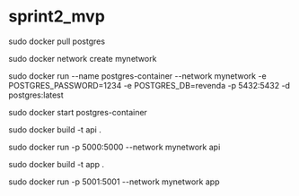 # sprint2_mvp

sudo docker pull postgres

sudo docker network create mynetwork

sudo docker run --name postgres-container --network mynetwork -e POSTGRES_PASSWORD=1234 -e POSTGRES_DB=revenda -p 5432:5432 -d postgres:latest

sudo docker start postgres-container

sudo docker build -t api .

sudo docker run -p 5000:5000 --network mynetwork api

sudo docker build -t app .

sudo docker run -p 5001:5001 --network mynetwork app